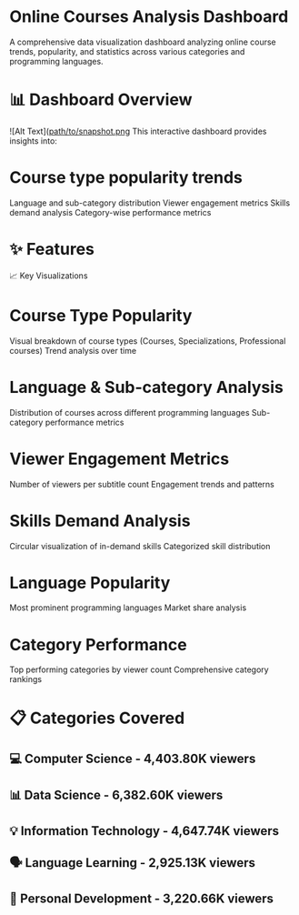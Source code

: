 # Online Courses Analysis Dashboard
A comprehensive data visualization dashboard analyzing online course trends, popularity, and statistics across various categories and programming languages.
# 📊 Dashboard Overview
![Alt Text]([path/to/snapshot.png](https://github.com/AnkitVerma8005/Online_course_analysis/blob/main/snapshot.PNG) 
This interactive dashboard provides insights into:

# Course type popularity trends
Language and sub-category distribution
Viewer engagement metrics
Skills demand analysis
Category-wise performance metrics

# ✨ Features
📈 Key Visualizations

# Course Type Popularity

Visual breakdown of course types (Courses, Specializations, Professional courses)
Trend analysis over time


# Language & Sub-category Analysis

Distribution of courses across different programming languages
Sub-category performance metrics


# Viewer Engagement Metrics

Number of viewers per subtitle count
Engagement trends and patterns


# Skills Demand Analysis

Circular visualization of in-demand skills
Categorized skill distribution


# Language Popularity

Most prominent programming languages
Market share analysis


# Category Performance

Top performing categories by viewer count
Comprehensive category rankings



# 📋 Categories Covered

## 💻 Computer Science - 4,403.80K viewers
## 📊 Data Science - 6,382.60K viewers
## 💡 Information Technology - 4,647.74K viewers
## 🗣️ Language Learning - 2,925.13K viewers
## 👤 Personal Development - 3,220.66K viewers

